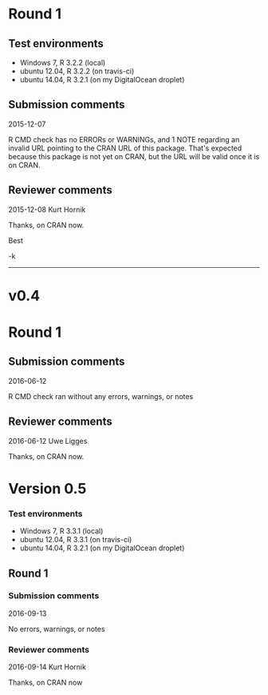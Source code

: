 # Round 1

## Test environments

* Windows 7, R 3.2.2 (local)
* ubuntu 12.04, R 3.2.2 (on travis-ci)
* ubuntu 14.04, R 3.2.1 (on my DigitalOcean droplet)

## Submission comments

2015-12-07

R CMD check has no ERRORs or WARNINGs, and 1 NOTE regarding an invalid URL pointing to the CRAN URL of this package. That's expected because this package is not yet on CRAN, but the URL will be valid once it is on CRAN.
  

## Reviewer comments

2015-12-08 Kurt Hornik

Thanks, on CRAN now.

Best

-k


---

# v0.4

# Round 1

## Submission comments

2016-06-12

R CMD check ran without any errors, warnings, or notes
  

## Reviewer comments

2016-06-12 Uwe Ligges

Thanks, on CRAN now.

# Version 0.5

### Test environments

* Windows 7, R 3.3.1 (local)
* ubuntu 12.04, R 3.3.1 (on travis-ci)
* ubuntu 14.04, R 3.2.1 (on my DigitalOcean droplet)

## Round 1

### Submission comments

2016-09-13

No errors, warnings, or notes

### Reviewer comments

2016-09-14 Kurt Hornik

Thanks, on CRAN now

